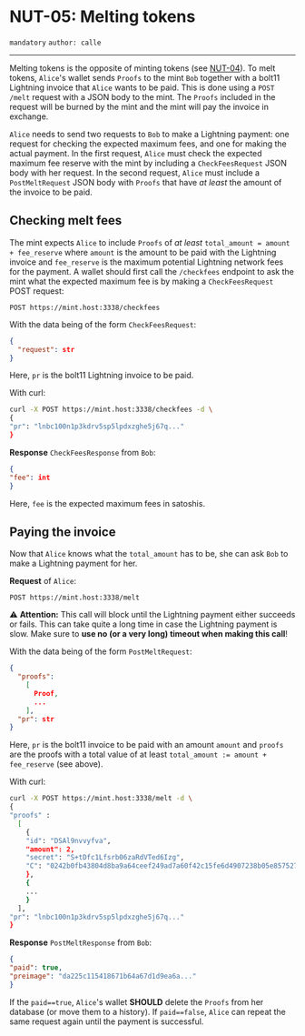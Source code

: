NUT-05: Melting tokens
==========================

`mandatory` `author: calle`

---

Melting tokens is the opposite of minting tokens (see [NUT-04][04]). To melt tokens, `Alice`'s wallet sends `Proofs` to the mint `Bob` together with a bolt11 Lightning invoice that `Alice` wants to be paid. This is done using a `POST /melt` request with a JSON body to the mint. The `Proofs` included in the request will be burned by the mint and the mint will pay the invoice in exchange.

`Alice` needs to send two requests to `Bob` to make a Lightning payment: one request for checking the expected maximum fees, and one for making the actual payment. In the first request, `Alice` must check the expected maximum fee reserve with the mint by including a `CheckFeesRequest` JSON body with her request. In the second request, `Alice` must include a `PostMeltRequest` JSON body with `Proofs` that have *at least* the amount of the invoice to be paid.

## Checking melt fees

The mint expects `Alice` to include `Proofs` of *at least* `total_amount = amount + fee_reserve` where `amount` is the amount to be paid with the Lightning invoice and `fee_reserve` is the maximum potential Lightning network fees for the payment. A wallet should first call the `/checkfees` endpoint to ask the mint what the expected maximum fee is by making a `CheckFeesRequest` POST request:

```http
POST https://mint.host:3338/checkfees
```
With the data being of the form `CheckFeesRequest`:

```json
{
  "request": str
}
```

Here, `pr` is the bolt11 Lightning invoice to be paid.

With curl:

```bash
curl -X POST https://mint.host:3338/checkfees -d \
{
"pr": "lnbc100n1p3kdrv5sp5lpdxzghe5j67q..."
}
```

**Response** `CheckFeesResponse` from `Bob`:

```json
{
"fee": int
}
```
Here, `fee` is the expected maximum fees in satoshis.

## Paying the invoice

Now that `Alice` knows what the `total_amount` has to be, she can ask `Bob` to make a Lightning payment for her.

**Request** of `Alice`:

```http
POST https://mint.host:3338/melt
```

⚠️ **Attention:** This call will block until the Lightning payment either succeeds or fails. This can take quite a long time in case the Lightning payment is slow. Make sure to **use no (or a very long) timeout when making this call**!

With the data being of the form `PostMeltRequest`:

```json
{
  "proofs": 
    [
      Proof,
      ...
    ],
  "pr": str
}
```

Here, `pr` is the bolt11 invoice to be paid with an amount `amount` and `proofs` are the proofs with a total value of at least `total_amount := amount + fee_reserve` (see above).

With curl:

```bash
curl -X POST https://mint.host:3338/melt -d \
{
"proofs" : 
  [
    {
    "id": "DSAl9nvvyfva",
    "amount": 2,
    "secret": "S+tDfc1Lfsrb06zaRdVTed6Izg",
    "C": "0242b0fb43804d8ba9a64ceef249ad7a60f42c15fe6d4907238b05e857527832a3"
    },
    {
    ...
    }
  ],
"pr": "lnbc100n1p3kdrv5sp5lpdxzghe5j67q..."
}
```

**Response** `PostMeltResponse` from `Bob`:

```json
{
"paid": true,
"preimage": "da225c115418671b64a67d1d9ea6a..."
}
```

If the `paid==true`, `Alice`'s wallet **SHOULD** delete the `Proofs` from her database (or move them to a history). If `paid==false`, `Alice` can repeat the same request again until the payment is successful.

[00]: 00.md
[01]: 01.md
[02]: 02.md
[03]: 03.md
[04]: 04.md
[05]: 05.md
[06]: 06.md
[07]: 07.md
[08]: 08.md
[09]: 09.md
[10]: 10.md
[11]: 11.md
[12]: 12.md
[13]: 13.md
[14]: 14.md
[15]: 15.md
[16]: 16.md
[17]: 17.md
[18]: 18.md
[19]: 19.md
[20]: 20.md
